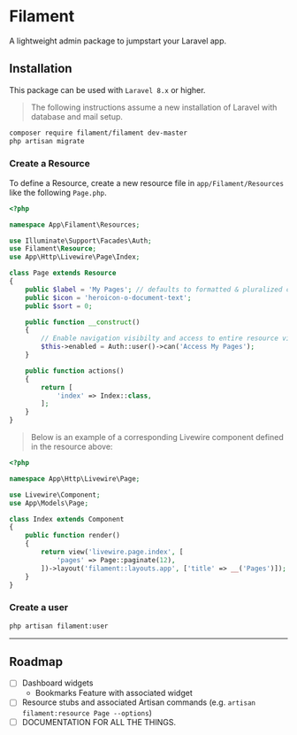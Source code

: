 # Filament

A lightweight admin package to jumpstart your Laravel app.

## Installation

This package can be used with `Laravel 8.x` or higher.

> The following instructions assume a new installation of Laravel with database and mail setup.

```bash
composer require filament/filament dev-master
php artisan migrate
```

### Create a Resource

To define a Resource, create a new resource file in `app/Filament/Resources` like the following `Page.php`.

```php
<?php

namespace App\Filament\Resources;

use Illuminate\Support\Facades\Auth;
use Filament\Resource;
use App\Http\Livewire\Page\Index;

class Page extends Resource
{
    public $label = 'My Pages'; // defaults to formatted & pluralized classname
    public $icon = 'heroicon-o-document-text';
    public $sort = 0;

    public function __construct()
    {
        // Enable navigation visibilty and access to entire resource via policy etc.
        $this->enabled = Auth::user()->can('Access My Pages');
    }

    public function actions()
    {
        return [
            'index' => Index::class,
        ];
    }
}
```

> Below is an example of a corresponding Livewire component defined in the resource above:

```php
<?php

namespace App\Http\Livewire\Page;

use Livewire\Component;
use App\Models\Page;

class Index extends Component
{
    public function render()
    {
        return view('livewire.page.index', [
            'pages' => Page::paginate(12),
        ])->layout('filament::layouts.app', ['title' => __('Pages')]);
    }
}
```

### Create a user

```bash
php artisan filament:user
```

---

## Roadmap

- [ ] Dashboard widgets
    - Bookmarks Feature with associated widget
- [ ] Resource stubs and associated Artisan commands (e.g. `artisan filament:resource Page --options`)
- [ ] DOCUMENTATION FOR ALL THE THINGS.

